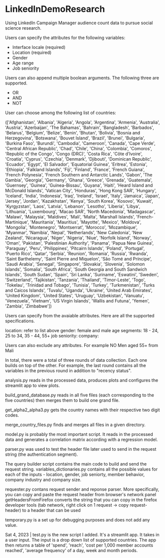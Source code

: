# LinkedInDemoResearch
Using LinkedIn Campaign Manager audience count data to pursue social science research.

Users can specify the attributes for the following variables: 
- Interface locale (required)
- Location (required)
- Gender
- Age range 
- Job seniority
 
Users can also append multiple boolean arguments. The following three are supported.
- OR 
- AND
- NOT

User can choose among the following list of countries:

(['Afghanistan', 'Albania', 'Algeria', 'Angola', 'Argentina', 'Armenia', 'Australia', 'Austria', 'Azerbaijan', 'The Bahamas', 'Bahrain', 'Bangladesh', 'Barbados', 'Belarus', 'Belgium', 'Belize', 'Benin', 'Bhutan', 'Bolivia', 'Bosnia and Herzegovina', 'Botswana', 'Bouvet Island', 'Brazil', 'Brunei', 'Bulgaria', 'Burkina Faso', 'Burundi', 'Cambodia', 'Cameroon', 'Canada', 'Cape Verde', 'Central African Republic', 'Chad', 'Chile', 'China', 'Colombia', 'Comoros', 'Republic of the Congo', 'Congo (DRC)', 'Costa Rica', 'Côte d’Ivoire', 'Croatia', 'Cyprus', 'Czechia', 'Denmark', 'Djibouti', 'Dominican Republic', 'Ecuador', 'Egypt', 'El Salvador', 'Equatorial Guinea', 'Eritrea', 'Estonia', 'Ethiopia', 'Falkland Islands', 'Fiji', 'Finland', 'France', 'French Guiana', 'French Polynesia', 'French Southern and Antarctic Lands', 'Gabon', 'The Gambia', 'Georgia', 'Germany', 'Ghana', 'Greece', 'Grenada', 'Guatemala', 'Guernsey', 'Guinea', 'Guinea-Bissau', 'Guyana', 'Haiti', 'Heard Island and McDonald Islands', 'Vatican City', 'Honduras', 'Hong Kong SAR', 'Hungary', 'Iceland', 'India', 'Indonesia', 'Iraq', 'Ireland', 'Israel', 'Italy', 'Jamaica', 'Japan', 'Jersey', 'Jordan', 'Kazakhstan', 'Kenya', 'South Korea', 'Kosovo', 'Kuwait', 'Kyrgyzstan', 'Laos', 'Latvia', 'Lebanon', 'Lesotho', 'Liberia', 'Libya', 'Lithuania', 'Luxembourg', 'Macao SAR', 'North Macedonia', 'Madagascar', 'Malawi', 'Malaysia', 'Maldives', 'Mali', 'Malta', 'Marshall Islands', 'French-Martinique', 'Mauritania', 'Mauritius', 'Mayotte', 'Mexico', 'Moldova', 'Mongolia', 'Montenegro', 'Montserrat', 'Morocco', 'Mozambique', 'Myanmar', 'Namibia', 'Nepal', 'Netherlands', 'New Caledonia', 'New Zealand', 'Nicaragua', 'Niger', 'Nigeria', 'Niue', 'Norfolk Island', 'Norway', 'Oman', 'Pakistan', 'Palestinian Authority', 'Panama', 'Papua New Guinea', 'Paraguay', 'Peru', 'Philippines', 'Pitcairn Islands', 'Poland', 'Portugal', 'Puerto Rico', 'Qatar', 'Serbia', 'Reunion', 'Romania', 'Russia', 'Rwanda', 'Saint Barthelemy', 'Saint Pierre and Miquelon', 'São Tomé and Príncipe', 'Saudi Arabia', 'Senegal', 'Singapore', 'Slovakia', 'Slovenia', 'Solomon Islands', 'Somalia', 'South Africa', 'South Georgia and South Sandwich Islands', 'South Sudan', 'Spain', 'Sri Lanka', 'Suriname', 'Eswatini', 'Sweden', 'Switzerland', 'Tajikistan', 'Tanzania', 'Thailand', 'Timor-Leste', 'Togo', 'Tokelau', 'Trinidad and Tobago', 'Tunisia', 'Turkey', 'Turkmenistan', 'Turks and Caicos Islands', 'Tuvalu', 'Uganda', 'Ukraine', 'United Arab Emirates', 'United Kingdom', 'United States', 'Uruguay', 'Uzbekistan', 'Vanuatu', 'Venezuela', 'Vietnam', 'US Virgin Islands', 'Wallis and Futuna', 'Yemen', 'Zambia', 'Zimbabwe'])



Users can specify from the avaiable attributes. Here are all the supported specifications. 

location: refer to list above
gender: female and male
age segments: 18 - 24, 25 to 34, 35 - 44, 55+
job seniority: 
company:

Users can also exclude any attributes. For example NO Men aged 55+ from Mali


In total, there were a total of three rounds of data collection. Each one builds on top of the other. For example, the last round contains all the variables in the previous round in addition to "recency status".

analysis.py reads in the processed data, produces plots and configures the streamlit app to view plots.

build_grand_database.py reads in all five files (each corresponding to the five countries) then merges them to build one grand file. 

get_alpha2_alpha3.py gets the country names with their respective two digit codes. 

merge_country_files.py finds and merges all files in a given directory.

model.py is probably the most important script. It reads in the processed data and generates a correlation matrix according with a regression model. 

parser.py was used to test the header file later used to send in the request string (the authentication segment). 

The query builder script contains the main code to build and send the request string. 
variables_dictionaries.py contains all the possible values for each of the inputs - location, gender, job seniorty, member behavior, company industry and company size. 

requester.py contans request sender and reponse parser. More specifically, you can copy and paste the request header from browser's network panel getHeadersFromFirefox converts the string that you can copy in the firefox developer tools (tab network, right click on 1 request -> copy request-header) to a header that can be used

temporary.py is a set up for debugging purposes and does not add any value. 

Sat 4, 2023 | test.py is the new script I added. It's a streamlit app. It takes in a user input. The input is a drop down list of supported countries. 
            The app then returns a table of 'spend', 'reach', 'cost per 1,000 member accounts reached', 'average frequency' of a day, week and month periods.